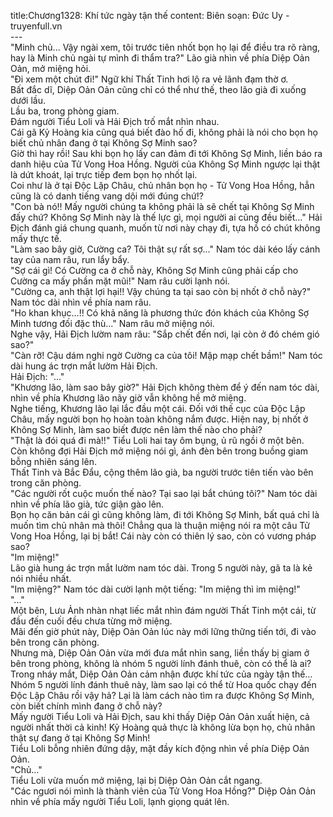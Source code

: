 title:Chương1328: Khí tức ngày tận thế
content:
Biên soạn: Đức Uy - truyenfull.vn<br>---<br>"Minh chủ... Vậy ngài xem, tôi trước tiên nhốt bọn họ lại để điều tra rõ ràng, hay là Minh chủ ngài tự mình đi thẩm tra?" Lão già nhìn về phía Diệp Oản Oản, mở miệng hỏi.<br>"Đi xem một chút đi!" Ngữ khí Thất Tinh hơi lộ ra vẻ lãnh đạm thờ ơ.<br>Bất đắc dĩ, Diệp Oản Oản cũng chỉ có thể như thế, theo lão già đi xuống dưới lầu.<br>Lầu ba, trong phòng giam.<br>Đám người Tiểu Loli và Hải Địch trố mắt nhìn nhau.<br>Cái gã Kỷ Hoàng kia cũng quá biết đào hố đi, không phải là nói cho bọn họ biết chủ nhân đang ở tại Không Sợ Minh sao?<br>Giờ thì hay rồi! Sau khi bọn họ lấy can đảm đi tới Không Sợ Minh, liền báo ra danh hiệu của Tử Vong Hoa Hồng. Người của Không Sợ Minh ngược lại thật là dứt khoát, lại trực tiếp đem bọn họ nhốt lại.<br>Coi như là ở tại Độc Lập Châu, chủ nhân bọn họ - Tử Vong Hoa Hồng, hẳn cũng là có danh tiếng vang dội mới đúng chứ!?<br>"Con bà nó!! Mấy người chúng ta không phải là sẽ chết tại Không Sợ Minh đấy chứ? Không Sợ Minh này là thế lực gì, mọi người ai cũng đều biết..." Hải Địch đánh giá chung quanh, muốn từ nơi này chạy đi, tựa hồ có chút không mấy thực tế.<br>"Làm sao bây giờ, Cường ca? Tôi thật sự rất sợ..." Nam tóc dài kéo lấy cánh tay của nam râu, run lẩy bẩy.<br>"Sợ cái gì! Có Cường ca ở chỗ này, Không Sợ Minh cũng phải cấp cho Cường ca mấy phần mặt mũi!" Nam râu cười lạnh nói.<br>"Cường ca, anh thật lợi hại!! Vậy chúng ta tại sao còn bị nhốt ở chỗ này?" Nam tóc dài nhìn về phía nam râu.<br>"Ho khan khục…!! Có khả năng là phương thức đón khách của Không Sợ Minh tương đối đặc thù..." Nam râu mở miệng nói.<br>Nghe vậy, Hải Địch lườm nam râu: "Sắp chết đến nơi, lại còn ở đó chém gió sao?"<br>"Càn rỡ! Cậu dám nghi ngờ Cường ca của tôi! Mập mạp chết bầm!" Nam tóc dài hung ác trợn mắt lườm Hải Địch.<br>Hải Địch: "..."<br>"Khương lão, làm sao bây giờ?" Hải Địch không thèm để ý đến nam tóc dài, nhìn về phía Khương lão nãy giờ vẫn không hề mở miệng.<br>Nghe tiếng, Khương lão lại lắc đầu một cái. Đối với thế cục của Độc Lập Châu, mấy người bọn họ hoàn toàn không nắm được. Hiện nay, bị nhốt ở Không Sợ Minh, làm sao biết được nên làm thế nào cho phải?<br>"Thật là đói quá đi mà!!" Tiểu Loli hai tay ôm bụng, ủ rũ ngồi ở một bên.<br>Còn không đợi Hải Địch mở miệng nói gì, ánh đèn bên trong buồng giam bỗng nhiên sáng lên.<br>Thất Tinh và Bắc Đẩu, cộng thêm lão già, ba người trước tiên tiến vào bên trong căn phòng.<br>"Các người rốt cuộc muốn thế nào? Tại sao lại bắt chúng tôi?" Nam tóc dài nhìn về phía lão già, tức giận gào lên.<br>Bọn họ căn bản cái gì cũng không làm, đi tới Không Sợ Minh, bất quá chỉ là muốn tìm chủ nhân mà thôi! Chẳng qua là thuận miệng nói ra một câu Tử Vong Hoa Hồng, lại bị bắt! Cái này còn có thiên lý sao, còn có vương pháp sao?<br>"Im miệng!"<br>Lão già hung ác trợn mắt lườm nam tóc dài. Trong 5 người này, gã ta là kẻ nói nhiều nhất.<br>"Im miệng?" Nam tóc dài cười lạnh một tiếng: "Im miệng thì im miệng!"<br>"..."<br>Một bên, Lưu Ảnh nhàn nhạt liếc mắt nhìn đám người Thất Tinh một cái, từ đầu đến cuối đều chưa từng mở miệng.<br>Mãi đến giờ phút này, Diệp Oản Oản lúc này mới lững thững tiến tới, đi vào bên trong căn phòng.<br>Nhưng mà, Diệp Oản Oản vừa mới đưa mắt nhìn sang, liền thấy bị giam ở bên trong phòng, không là nhóm 5 người lính đánh thuê, còn có thể là ai?<br>Trong nháy mắt, Diệp Oản Oản cảm nhận được khí tức của ngày tận thế…<br>Nhóm 5 người lính đánh thuê này, làm sao lại có thể từ Hoa quốc chạy đến Độc Lập Châu rồi vậy hả? Lại là làm cách nào tìm ra được Không Sợ Minh, còn biết chính mình đang ở chỗ này?<br>Mấy người Tiểu Loli và Hải Địch, sau khi thấy Diệp Oản Oản xuất hiện, cả người nhất thời cả kinh! Kỷ Hoàng quả thực là không lừa bọn họ, chủ nhân thật sự đang ở tại Không Sợ Minh!<br>Tiểu Loli bỗng nhiên đứng dậy, mặt đầy kích động nhìn về phía Diệp Oản Oản.<br>"Chủ..."<br>Tiểu Loli vừa muốn mở miệng, lại bị Diệp Oản Oản cắt ngang.<br>"Các ngươi nói mình là thành viên của Tử Vong Hoa Hồng?" Diệp Oản Oản nhìn về phía mấy người Tiểu Loli, lạnh giọng quát lên.
